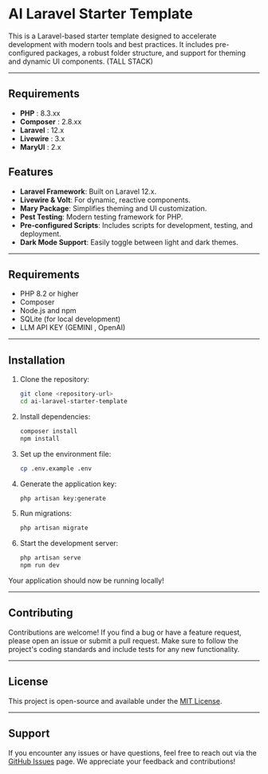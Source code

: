 # AI Laravel Starter Template

This is a Laravel-based starter template designed to accelerate development with modern tools and best practices. It includes pre-configured packages, a robust folder structure, and support for theming and dynamic UI components. (TALL STACK) 


---
## Requirements

- **PHP** : 8.3.xx
- **Composer** : 2.8.xx
- **Laravel** : 12.x
- **Livewire** : 3.x
- **MaryUI** : 2.x

## Features

- **Laravel Framework**: Built on Laravel 12.x.
- **Livewire & Volt**: For dynamic, reactive components.
- **Mary Package**: Simplifies theming and UI customization.
- **Pest Testing**: Modern testing framework for PHP.
- **Pre-configured Scripts**: Includes scripts for development, testing, and deployment.
- **Dark Mode Support**: Easily toggle between light and dark themes.

---

## Requirements

- PHP 8.2 or higher
- Composer
- Node.js and npm
- SQLite (for local development)
- LLM API KEY (GEMINI , OpenAI)

---

## Installation

1. Clone the repository:
    ```bash
    git clone <repository-url>
    cd ai-laravel-starter-template
    ```

2. Install dependencies:
    ```bash
    composer install
    npm install
    ```

3. Set up the environment file:
    ```bash
    cp .env.example .env
    ```

4. Generate the application key:
    ```bash
    php artisan key:generate
    ```

5. Run migrations:
    ```bash
    php artisan migrate
    ```

6. Start the development server:
    ```bash
    php artisan serve
    npm run dev
    ```

Your application should now be running locally!

---

## Contributing

Contributions are welcome! If you find a bug or have a feature request, please open an issue or submit a pull request. Make sure to follow the project's coding standards and include tests for any new functionality.

---

## License

This project is open-source and available under the [MIT License](LICENSE).

---

## Support

If you encounter any issues or have questions, feel free to reach out via the [GitHub Issues](https://github.com/your-repo/issues) page. We appreciate your feedback and contributions!
